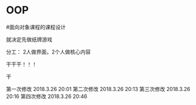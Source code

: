 # OOP

#面向对象课程的课程设计

就决定先做纸牌游戏

分工：
2人做界面，2个人做核心内容

干干干！！！

干

第一次修改 2018.3.26 20:01
第二次修改 2018.3.26 20:13
第三次修改 2018.3.26 20:16
第四次修改 2018.3.26 20:46
